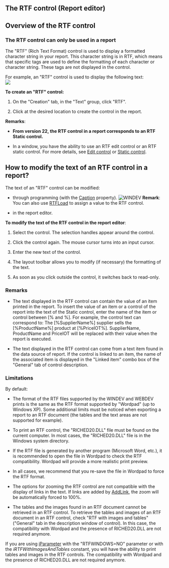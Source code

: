 


## The RTF control (Report editor)
			



<a name="NOTE1"></a>
<a name="NOTE1_1"></a>


## Overview of the RTF control
<a name="overview_the_rtf_control_ELTTEXTE000185"></a>


### The RTF control can only be used in a report
<a name="the_rtf_control_can_only_used_report_ELTPARAGRAPHE000011"></a>

The "RTF" (Rich Text Format) control is used to display a formatted character string in your report. This character string is in RTF, which means that specific tags are used to define the formatting of each character or character string. These tags are not displayed in the control.

For example, an "RTF" control is used to display the following text:<br>![](https://doc.pcsoft.fr/en-US/images/image.awp?langid=3&name=RTFimage1.gif)


**To create an "RTF" control:**

1. On the "Creation" tab, in the "Text" group, click "RTF".

2. Click at the desired location to create the control in the report.




**Remarks**: 

- **From version 22, the RTF control in a report corresponds to an RTF Static control.** 

- In a window, you have the ability to use an RTF edit control or an RTF static control. For more details, see [Edit control](../WDChamp/1013145.md) or [Static control](../WDChamp/1013179.md).




<a name="NOTE2"></a>
<a name="NOTE2_1"></a>


## How to modify the text of an RTF control in a report?
<a name="how_modify_the_text_rtf_control_report_ELTTEXTE000209"></a>
The text of an "RTF" control can be modified:

- through programming (with the [Caption](../Proprietes/2510053.md) property).
	![WINDEV](https://doc.pcsoft.fr/ext/images/us/WD.png) **Remark**: You can also use [RTFLoad](../WDLang1/3025041.md) to assign a value to the RTF control.

- in the report editor. 




**To modify the text of the RTF control in the report editor**: 

1. Select the control. The selection handles appear around the control.

2. Click the control again. The mouse cursor turns into an input cursor.

3. Enter the new text of the control.

4. The layout toolbar allows you to modify (if necessary) the formatting of the text.

5. As soon as you click outside the control, it switches back to read-only.



<a name="NOTE2_2"></a>


### Remarks
<a name="remarks_ELTPARAGRAPHE000077"></a>

- The text displayed in the RTF control can contain the value of an item printed in the report.
	To insert the value of an item or a control of the report into the text of the Static control, enter the name of the item or control between [% and %].
	For example, the control text can correspond to: The [%SupplierName%] supplier sells the [%ProductName%] product at [%PriceIOT%]. SupplierName, ProductName and PriceIOT will be replaced with their value when the report is executed.

- The text displayed in the RTF control can come from a text item found in the data source of report.
	If the control is linked to an item, the name of the associated item is displayed in the "Linked item" combo box of the "General" tab of control description.



<a name="NOTE2_3"></a>


### Limitations
<a name="limitations_ELTPARAGRAPHE000115"></a>

By default: 

- The format of the RTF files supported by the WINDEV and WEBDEV prints is the same as the RTF format supported by "Wordpad" (up to Windows XP). Some additional limits must be noticed when exporting a report to an RTF document (the tables and the text areas are not supported for example).

- To  print an RTF control, the "RICHED20.DLL" file must be found on the current computer. In most cases, the "RICHED20.DLL" file is in the Windows system directory.

- If the RTF file is generated by another program (Microsoft Word, etc.), it is recommended to open the file in Wordpad to check the RTF compatibility. Wordpad will provide a more realistic print preview.

- In all cases, we recommend that you re-save the file in Wordpad to force the RTF format.

- The options for zooming the RTF control are not compatible with the display of links in the text. If links are added by [AddLink](../WDLang1/1000019038.md), the zoom will be automatically forced to 100%.

- The tables and the images found in an RTF document cannot be retrieved in an RTF control.
	To retrieve the tables and images of an RTF document in an RTF control, check "RTF  with images and tables" ("General" tab in the description window of control). In this case, the compatibility with Wordpad and the presence of RICHED20.DLL are not required anymore.




If you are using [iParameter](../WDLang5/3046008.md) with the "RTFWINDOWS=NO" parameter or with the *iRTFWithImagesAndTables* constant, you will have the ability to print tables and images in the RTF controls. The compatibility with Wordpad and the presence of RICHED20.DLL are not required anymore. 


